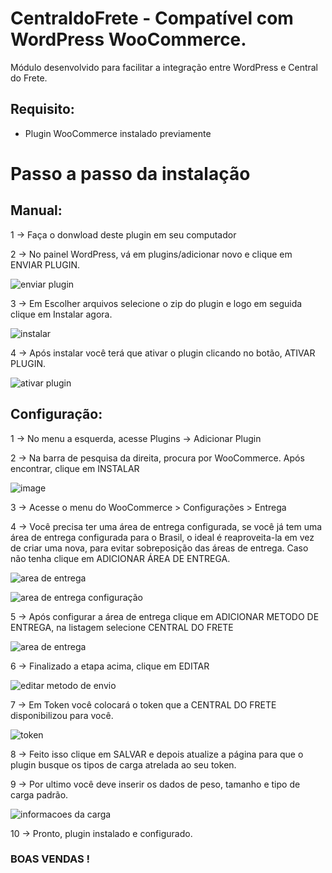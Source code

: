 # CentraldoFrete - Compatível com WordPress WooCommerce.

Módulo desenvolvido para facilitar a integração entre WordPress e Central do Frete.

## Requisito:

* Plugin WooCommerce instalado previamente

# Passo a passo da instalação

## Manual:

1 -> Faça o donwload deste plugin em seu computador

2 -> No painel WordPress, vá em plugins/adicionar novo e clique em ENVIAR PLUGIN.

![enviar plugin](https://github.com/central-do-frete/CentraldoFrete-WooCommerce/blob/main/images/passo_1.jpg)

3 -> Em Escolher arquivos selecione o zip do plugin e logo em seguida clique em Instalar agora.

![instalar](https://github.com/central-do-frete/CentraldoFrete-WooCommerce/blob/main/images/passo_2.jpg)

4 -> Após instalar você terá que ativar o plugin clicando no botão, ATIVAR PLUGIN.

![ativar plugin](https://github.com/central-do-frete/CentraldoFrete-WooCommerce/blob/main/images/passo_3.jpg)

## Configuração:
1 -> No menu a esquerda, acesse Plugins -> Adicionar Plugin

2 -> Na barra de pesquisa da direita, procura por WooCommerce. Após encontrar, clique em INSTALAR

![image](https://github.com/central-do-frete/CentraldoFrete-WooCommerce/assets/167323277/50dc3d14-9020-440c-9cb0-a07de012bd96)

3 -> Acesse o menu do WooCommerce > Configurações > Entrega

4 -> Você precisa ter uma área de entrega configurada, se você já tem uma área de entrega configurada para o Brasil, o ideal é reaproveita-la em vez de criar uma nova, para evitar sobreposição das áreas de entrega. Caso não tenha clique em ADICIONAR ÁREA DE ENTREGA.

![area de entrega](https://github.com/central-do-frete/CentraldoFrete-WooCommerce/blob/main/images/passo_4.jpg)

![area de entrega configuração](https://github.com/central-do-frete/CentraldoFrete-WooCommerce/blob/main/images/passo_5.jpg)

5 -> Após configurar a área de entrega clique em ADICIONAR METODO DE ENTREGA, na listagem selecione CENTRAL DO FRETE

![area de entrega](https://github.com/central-do-frete/CentraldoFrete-WooCommerce/blob/main/images/passo_6.jpg)

6 -> Finalizado a etapa acima, clique em EDITAR

![editar metodo de envio](https://github.com/central-do-frete/CentraldoFrete-WooCommerce/blob/main/images/passo_7.jpg)

7 -> Em Token você colocará o token que a CENTRAL DO FRETE disponibilizou para você.

![token](https://github.com/central-do-frete/CentraldoFrete-WooCommerce/blob/main/images/passo_8.jpg)

8 -> Feito isso clique em SALVAR e depois atualize a página para que o plugin busque os tipos de carga atrelada ao seu token.

9 -> Por ultimo você deve inserir os dados de peso, tamanho e tipo de carga padrão.

![informacoes da carga](https://github.com/central-do-frete/CentraldoFrete-WooCommerce/blob/main/images/passo_9.jpg)

10 -> Pronto, plugin instalado e configurado.

### BOAS VENDAS !
